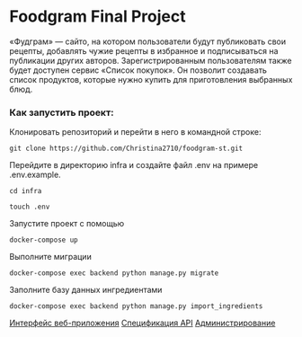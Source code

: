 # Foodgram Final Project

«Фудграм» — сайто, на котором пользователи будут публиковать свои рецепты, добавлять чужие рецепты в избранное и подписываться на публикации других авторов. Зарегистрированным пользователям также будет доступен сервис «Список покупок». Он позволит создавать список продуктов, которые нужно купить для приготовления выбранных блюд.

### Как запустить проект:

Клонировать репозиторий и перейти в него в командной строке:
```
git clone https://github.com/Christina2710/foodgram-st.git
```
Перейдите в директорию infra и создайте файл .env на примере .env.example.
```
cd infra
```
```
touch .env
```
Запустите проект с помощью
```
docker-compose up 
```
Выполните миграции
```
docker-compose exec backend python manage.py migrate 
```
Заполните базу данных ингредиентами
```
docker-compose exec backend python manage.py import_ingredients
```
[Интерфейс веб-приложения](http://localhost)
[Спецификация API](http://localhost/api/docs/)
[Администрирование](http://localhost/admin/)
